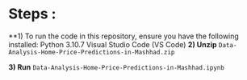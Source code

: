 # Steps : 
**1) To run the code in this repository, ensure you have the following installed:
      Python 3.10.7
      Visual Studio Code (VS Code) 
**2) Unzip** ```Data-Analysis-Home-Price-Predictions-in-Mashhad.zip```

**3) Run** ```Data-Analysis-Home-Price-Predictions-in-Mashhad.ipynb```
